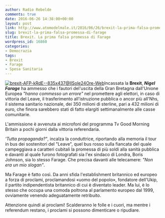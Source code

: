 ```yaml
---
author: Radio Rebelde
comments: true
date: 2016-06-26 14:38:00+00:00
layout: post
link: http://www.atomodelmale.it/2016/06/26/brexit-la-prima-falsa-promessa-di-farage/
slug: brexit-la-prima-falsa-promessa-di-farage
title: Brexit. La prima falsa promessa di Farage
wordpress_id: 16860
categories:
- Democrazia
tags:
- Brexit
- Farage
- Spesa Sanitaria
---
```


[![brexit-AFP-kRdE--835x437@IlSole24Ore-Web](http://www.atomodelmale.it/wp-content/uploads/2016/06/brexit-AFP-kRdE-835x437@IlSole24Ore-Web-300x157.jpg)](http://www.atomodelmale.it/2016/06/26/brexit-la-prima-falsa-promessa-di-farage/brexit-afp-krde-835x437ilsole24ore-web/)Incassata la **Brexit**, _**Nigel Farage**_ ha ammesso che i fautori del'uscita della Gran Bretagna dall'Unione Europea _"hanno commesso un errore"_ nel promettere agli elettori, in caso di vittoria del Leave, il trasferimento all'istruzione pubblica o ancor più all'Nhs, il sistema sanitario nazionale, dei 350 milioni di sterline, pari a 432 milioni di euro, che finora sarebbero stati di fatto elargiti settimanalmente alle casse comunitarie.

L'ammissione è avvenuta ai microfoni del programma Tv Good Morning Britain a pochi giorni dalla vittoria referendaria.

_'Tutta propaganda?"_, incalza la conduttrice, riportando alla memoria il tour in bus dei sostenitori del "Leave", quel bus rosso sulla fiancata del quale campeggiava a caratteri cubitali la promessa di più soldi alla sanità pubblica e davanti al quale furono fotografati sia l'ex sindaco di Londra, Boris Johnson, sia lo stesso Farage. Che precisa davanti alle telecamere: _"Non era un mio slogan"_.


Ma Farage è fatto così. Da anni sfida l'establishment britannico ed europeo a forza di proclami, proclamandosi «uomo del popolo», fondatore dell'Ukip, il partito indipendentista britannico di cui è diventato leader. Ma lui, è lo stesso che occupa una comoda poltrona al parlamento europeo dal 1999, ovviamente venendo adeguatamente retribuito.

Attenzione quindi ai proclami! Scalderanno le folle e i cuori, ma mentre i referendum restano, i proclami si possono dimenticare o ripudiare.
